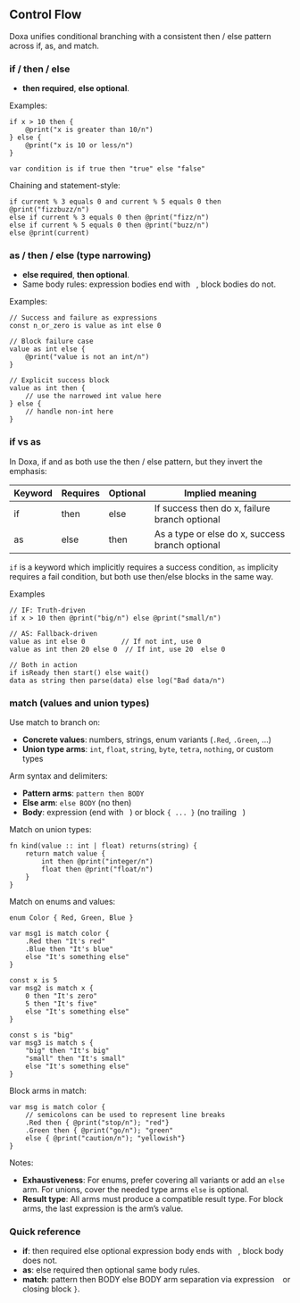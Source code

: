 ## Control Flow

Doxa unifies conditional branching with a consistent then / else pattern across if, as, and match.

### if / then / else

- **then required**, **else optional**.

Examples:

```doxa
if x > 10 then {
    @print("x is greater than 10/n")
} else {
    @print("x is 10 or less/n")
}

var condition is if true then "true" else "false"
```

Chaining and statement-style:

```doxa
if current % 3 equals 0 and current % 5 equals 0 then @print("fizzbuzz/n")
else if current % 3 equals 0 then @print("fizz/n")
else if current % 5 equals 0 then @print("buzz/n")
else @print(current)
```

### as / then / else (type narrowing)

- **else required**, **then optional**.
- Same body rules: expression bodies end with ` `, block bodies do not.

Examples:

```doxa
// Success and failure as expressions
const n_or_zero is value as int else 0

// Block failure case
value as int else {
    @print("value is not an int/n")
}

// Explicit success block
value as int then {
    // use the narrowed int value here
} else {
    // handle non-int here
}
```

### if vs as

In Doxa, if and as both use the then / else pattern, but they invert the emphasis:

| Keyword | Requires | Optional | Implied meaning                                 |
| ------- | -------- | -------- | ----------------------------------------------- |
| if      | then     | else     | If success then do x, failure branch optional   |
| as      | else     | then     | As a type or else do x, success branch optional |

`if` is a keyword which implicitly requires a success condition, `as` implicity requires a fail condition, but both use then/else blocks in the same way.

Examples

```
// IF: Truth-driven
if x > 10 then @print("big/n") else @print("small/n")

// AS: Fallback-driven
value as int else 0         // If not int, use 0
value as int then 20 else 0  // If int, use 20  else 0

// Both in action
if isReady then start() else wait()
data as string then parse(data) else log("Bad data/n")
```

### match (values and union types)

Use match to branch on:

- **Concrete values**: numbers, strings, enum variants (`.Red`, `.Green`, ...)
- **Union type arms**: `int`, `float`, `string`, `byte`, `tetra`, `nothing`, or custom types

Arm syntax and delimiters:

- **Pattern arms**: `pattern then BODY`
- **Else arm**: `else BODY` (no then)
- **Body**: expression (end with ` `) or block `{ ... }` (no trailing ` `)

Match on union types:

```doxa
fn kind(value :: int | float) returns(string) {
    return match value {
        int then @print("integer/n")
        float then @print("float/n")
    }
}
```

Match on enums and values:

```doxa
enum Color { Red, Green, Blue }

var msg1 is match color {
    .Red then "It's red"
    .Blue then "It's blue"
    else "It's something else"
}

const x is 5
var msg2 is match x {
    0 then "It's zero"
    5 then "It's five"
    else "It's something else"
}

const s is "big"
var msg3 is match s {
    "big" then "It's big"
    "small" then "It's small"
    else "It's something else"
}
```

Block arms in match:

```doxa
var msg is match color {
    // semicolons can be used to represent line breaks
    .Red then { @print("stop/n"); "red"}
    .Green then { @print("go/n"); "green"
    else { @print("caution/n"); "yellowish"}
}
```

Notes:

- **Exhaustiveness**: For enums, prefer covering all variants or add an `else` arm. For unions, cover the needed type arms `else` is optional.
- **Result type**: All arms must produce a compatible result type. For block arms, the last expression is the arm’s value.

### Quick reference

- **if**: then required else optional expression body ends with ` `, block body does not.
- **as**: else required then optional same body rules.
- **match**: pattern then BODY else BODY arm separation via expression ` ` or closing block `}`.
